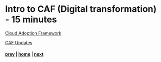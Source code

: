 # Intro to CAF (Digital transformation) - 15 minutes

[Cloud Adoption Framework](https://docs.microsoft.com/en-us/azure/cloud-adoption-framework/overview)

[CAF Updates](https://docs.microsoft.com/en-us/azure/cloud-adoption-framework/get-started/whats-new)

#### [prev](./introfta.md) | [home](./welcome.md)  | [next](./introwaf.md)
